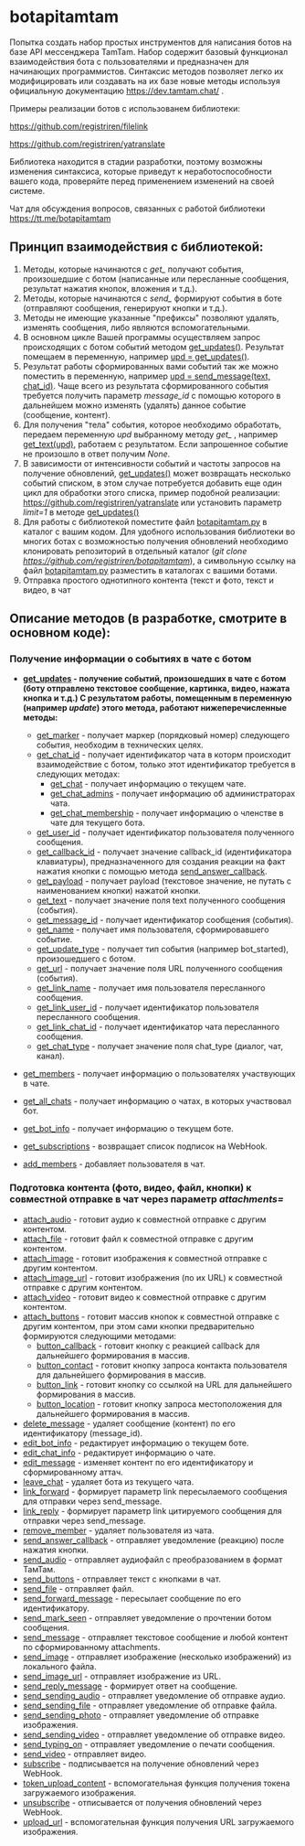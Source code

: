 # botapitamtam
Попытка создать набор простых инструментов для написания ботов на базе API мессенджера TamTam. Набор содержит базовый функционал взаимодействия бота с пользователями и предназначен для начинающих программистов. Синтаксис методов позволяет легко их модифицировать или создавать на их базе новые методы используя официальную документацию https://dev.tamtam.chat/ .

Примеры реализации ботов с использованем библиотеки:   

https://github.com/registriren/filelink

https://github.com/registriren/yatranslate
  

Библиотека находится в стадии разработки, поэтому возможны изменения синтаксиса, которые приведут к неработоспособности вашего кода, проверяйте перед применением изменений на своей системе.

Чат для обсуждения вопросов, связанных с работой библиотеки https://tt.me/botapitamtam

Принцип взаимодействия с библиотекой:
- 
1. Методы, которые начинаются с *get_* получают события, произошедшие с ботом (написанные или пересланные сообщения, результат нажатия кнопок, вложения и т.д.).
2. Методы, которые начинаются с *send_* формируют события в боте (отправляют сообщения, генерируют кнопки и т.д.).
3. Методы не имеющие указанные "префиксы" позволяют удалять, изменять сообщения, либо являются вспомогательными.
4. В основном цикле Вашей программы осуществляем запрос происходящих с ботом событий методом [get_updates()](doc/get_updates.md). Результат помещаем в переменную, например [upd = get_updates()](doc/get_updates.md).
5. Результат работы сформированных вами событий так же можно поместить в переменную, например [upd = send_message(text, chat_id)](doc/send_message.md). Чаще всего из результата сформированного события требуется получить параметр *message_id* с помощью которого в дальнейшем можно изменять (удалять) данное событие (сообщение, контент).  
6. Для получения "тела" события, которое необходимо обработать, передаем переменную *upd* выбранному методу *get_* , например [get_text(upd)](doc/get_text.md), работаем с результатом. Если запрошенное событие не произошло в ответ получим *None*.  
7. В зависимости от интенсивности событий и частоты запросов на получение обновлений, [get_updates()](doc/get_updates.md) может возвращать несколько событий списком, в этом случае потребуется добавить еще один цикл для обработки этого списка, пример подобной реализации: https://github.com/registriren/yatranslate или установить параметр *limit=1* в методе [get_updates()](doc/get_updates.md)
8. Для работы с библиотекой поместите файл [botapitamtam.py](botapitamtam.py) в каталог с вашим кодом. Для удобного использования библиотеки во многих ботах с возможностью получения обновлений необходимо клонировать репозиторий в отдельный каталог
(*git clone https://github.com/registriren/botapitamtam*), а символьную ссылку на файл [botapitamtam.py](botapitamtam.py) разместить в каталогах с вашими ботами.
9. Отправка простого однотипного контента (текст и фото, текст и видео, в чат  
## Описание методов (в разработке, смотрите в основном коде):
### Получение информации о событиях в чате с ботом
- **[get_updates](doc/get_updates.md) - получение событий, произошедших в чате с ботом (боту отправлено текстовое сообщение, картинка, видео, нажата кнопка и т.д.) С результатом работы, помещенным в переменную (например *update*) этого метода, работают нижеперечисленные методы:**  
  - [get_marker](doc/get_marker.md) - получает маркер (порядковый номер) следующего события, необходим в технических целях.
  - [get_chat_id](doc/get_chat_id.md) - получает идентификатор чата в которм происходит взаимодействие с ботом, только этот идентификатор требуется в следующих методах:
    - [get_chat](doc/get_chat.md) - получает информацию о текущем чате.
    - [get_chat_admins](doc/get_chat_admins.md) - получает информацию об администраторах чата.
    - [get_chat_membership](doc/get_chat_membership.md) - получает информацию о членстве в чате для текущего бота.
  - [get_user_id](doc/get_user_id.md) - получает идентификатор пользователя полученного сообщения.
  - [get_callback_id](doc/get_callback_id.md) - получает значение callback_id (идентификатора клавиатуры), предназначенного для создания реакции на факт нажатия кнопки с помощью метода [send_answer_callback](doc/send_answer_callback).
  - [get_payload](doc/get_payload.md) - получает payload (текстовое значение, не путать с наименованием кнопки) нажатой кнопки.
  - [get_text](doc/get_text.md) - получает значение поля text полученного сообщения (события).
  - [get_message_id](doc/get_message_id.md) - получает идентификатор сообщения (события).
  - [get_name](doc/get_name.md) - получает имя пользователя, сформировавшего событие.
  - [get_update_type](doc/get_update_type.md) - получает тип события (например bot_started), произошедшего с ботом.
  - [get_url](doc/get_url.md) - получает значение поля URL полученного сообщения (события). 
  - [get_link_name](doc/get_link_name.md) - получает имя пользователя пересланного сообщения.
  - [get_link_user_id](doc/get_link_user_id.md) - получает идентификатор пользователя пересланного сообщения.
  - [get_link_chat_id](doc/get_link_chat_id.md) - получает идентификатор чата пересланного сообщения.
  - [get_chat_type](doc/get_chat_type.md) - получает значение поля chat_type (диалог, чат, канал).
- [get_members](doc/get_members.md) - получает информацию о пользователях участвующих в чате.
- [get_all_chats](doc/get_all_chats.md) - получает информацию о чатах, в которых участвовал бот.
- [get_bot_info](doc/get_bot_info.md) - получает информацию о текущем боте.
- [get_subscriptions](doc/get_subscriptions.md) - возвращает список подписок на WebHook.

- [add_members](doc/add_members.md) - добавляет пользователя в чат.
### Подготовка контента (фото, видео, файл, кнопки) к совместной отправке в чат через параметр *attachments=*
- [attach_audio](doc/attach_audio.md) - готовит аудио к совместной отправке с другим контентом.
- [attach_file](doc/attach_file.md) - готовит файл к совместной отправке с другим контентом.
- [attach_image](doc/attach_image.md) - готовит изображения к совместной отправке с другим контентом.
- [attach_image_url](doc/attach_image_url.md) - готовит изображения (по их URL) к совместной отправке с другим контентом.
- [attach_video](doc/attach_video.md) - готовит видео к совместной отправке с другим контентом.
- [attach_buttons](doc/attach_buttons.md) - готовит массив кнопок к совместной отправке с другим контентом, при этом сами кнопки предварительно формируются следующими методами:
  - [button_callback](doc/button_callback.md) - готовит кнопку с реакцией callback для дальнейшего формирования в массив.
  - [button_contact](doc/button_contact.md) - готовит кнопку запроса контакта пользователя для дальнейшего формирования в массив.
  - [button_link](doc/button_link.md) - готовит кнопку со ссылкой на URL для дальнейшего формирования в массив.
  - [button_location](doc/button_location.md) - готовит кнопку запроса местоположения для дальнейшего формирования в массив.
- [delete_message](doc/delete_message.md) - удаляет сообщение (контент) по его идентификатору (message_id).
- [edit_bot_info](doc/edit_bot_info.md) - редактирует информацию о текущем боте.
- [edit_chat_info](doc/edit_chat_info.md) - редактирует информацию о чате.
- [edit_message](doc/edit_message.md) - изменяет контент по его идентификатору и сформированному аттач.
- [leave_chat](doc/leave_chat.md) - удаляет бота из текущего чата.
- [link_forward](doc/link_forward.md) - формирует параметр link пересылаемого сообщения для отправки через send_message.
- [link_reply](doc/link_reply.md) - формирует параметр link цитируемого сообщения для отправки через send_message.
- [remove_member](doc/remove_member.md) - удаляет пользователя из чата.
- [send_answer_callback](doc/send_answer_callback.md) - отправляет уведомление (реакцию) после нажатия кнопки.
- [send_audio](doc/send_audio.md) - отправляет аудиофайл с преобразованием в формат ТамТам.
- [send_buttons](doc/send_buttons.md) - отправляет текст с кнопками в чат.
- [send_file](doc/send_file.md) - отправляет файл.
- [send_forward_message](doc/send_forward_message.md) - пересылает сообщение по его идентификатору.
- [send_mark_seen](doc/send_mark_seen.md) - отправляет уведомление о прочтении ботом сообщения.
- [send_message](doc/send_message.md) - отправляет текстовое сообщение и любой контент по сформированному attachments.
- [send_image](doc/send_image.md) - отправляет изображение (несколько изображений) из локального файла.
- [send_image_url](doc/send_image_url.md) - отправляет изображение из URL.
- [send_reply_message](doc/send_reply_message.md) - формирует ответ на сообщение.
- [send_sending_audio](doc/send_sending_audio.md) - отправляет уведомление об отправке аудио.
- [send_sending_file](doc/send_sending_file.md) - отправляет уведомление об отправке файла.
- [send_sending_photo](doc/send_sending_photo.md) - отправляет уведомление об отправке изображения.
- [send_sending_video](doc/send_sending_video.md) - отправляет уведомление об отправке видео.
- [send_typing_on](doc/send_typing_on.md) - отправляет уведомление о печати сообщения.
- [send_video](doc/send_video.md) - отправляет видео.
- [subscribe](doc/subscribe.md) - подписывается на получение обновлений через WebHook.
- [token_upload_content](doc/token_upload_content.md) - вспомогательная функция получения токена загружаемого изображения.
- [unsubscribe](doc/unsubscribe.md) - отписывается от получения обновлений через WebHook.
- [upload_url](doc/upload_url.md) - вспомогательная функция получения URL загружаемого изображения.
